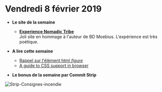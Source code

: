 Vendredi 8 février 2019
===========================

- **Le site de la semaine**
   + **[Experience Nomadic Tribe](https://2019.makemepulse.com/)**  
    Joli site en hommage à l'auteur de BD Moebius. L'expérience est très poétique.  

- **A lire cette semaine**
    + [Rappel sur l'élément html _figure_](https://www.scottohara.me/blog/2019/01/21/how-do-you-figure.html)  
    + [A guide to CSS support in browser](https://www.smashingmagazine.com/2019/02/css-browser-support/ )
    
- **Le bonus de la semaine par Commit Strip**  

![Strip-Consignes-incendie](https://www.commitstrip.com/wp-content/uploads/2019/02/Strip-Consignes-incendie-V2-650-final-V2.jpg)
